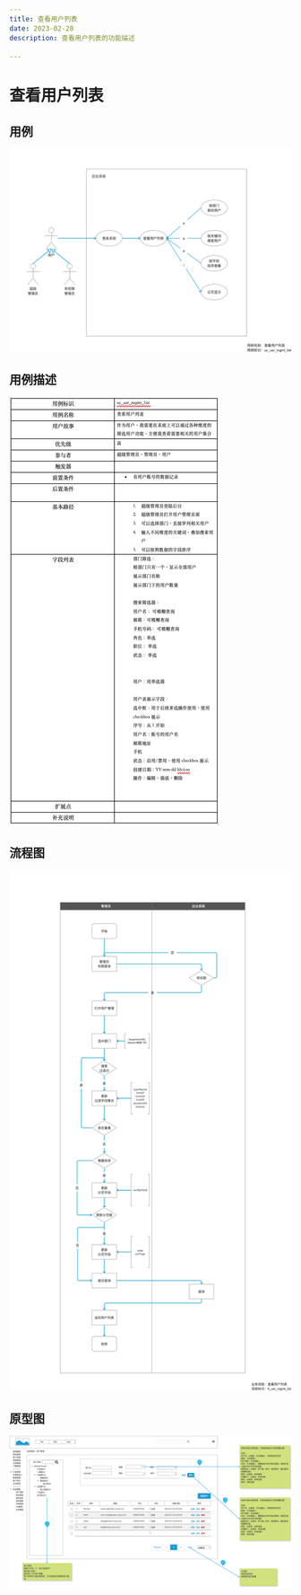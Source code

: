```yaml
---
title: 查看用户列表
date: 2023-02-20
description: 查看用户列表的功能描述

---
```


# 查看用户列表


## 用例

![](images/uc_usr_mgmt_list-______.png)



## 用例描述

![](images/uc_desc_usr_mgmt_list.png)

## 流程图

![](images/fl_usr_mgmt_list-______.png)

## 原型图
![](images/pt_usr_mgmt_list-______.png)
